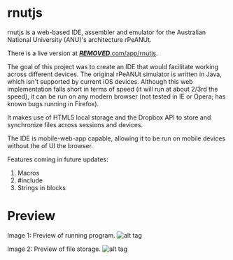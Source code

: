 # rnutjs
rnutjs is a web-based IDE, assembler and emulator for the Australian National University (ANU)'s architecture rPeANUt.

There is a live version at [***REMOVED***.com/app/rnutjs](http://***REMOVED***.com/app/rnutjs).

The goal of this project was to create an IDE that would facilitate working across different devices. The original rPeANUt simulator is written in Java, which isn't supported by current iOS devices. Although this web implementation falls short in terms of speed (it will run at about 2/3rd the speed), it can be run on any modern browser (not tested in IE or Opera; has known bugs running in Firefox).

It makes use of HTML5 local storage and the Dropbox API to store and synchronize files across sessions and devices.

The IDE is mobile-web-app capable, allowing it to be run on mobile devices without the of UI the browser.

Features coming in future updates:
  1. Macros
  2. #include
  3. Strings in blocks

Preview
=======

Image 1: Preview of running program.
![alt tag](https://raw.githubusercontent.com/***REMOVED***/rnutjs/master/preview0.png)

Image 2: Preview of file storage.
![alt tag](https://raw.githubusercontent.com/***REMOVED***/rnutjs/master/preview1.png)
